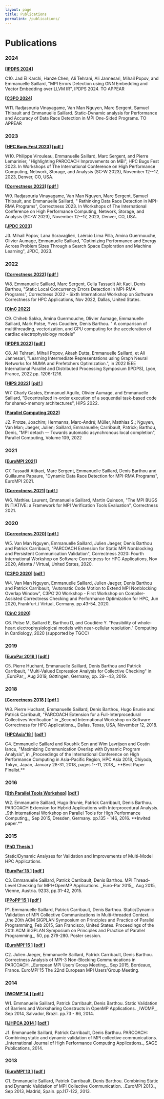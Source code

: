 ```yaml
---
layout: page
title: Publications
permalink: /publications/
---
```


# Publications

### 2024

<b> [<a href="https://www.ipdps.org" target="_blank">IPDPS 2024</a>] </b>
<p markdown="1">
C10. Jad El Karchi, Hanze Chen, Ali Tehrani, Ali Jannesari, Mihail Popov, and Emmanuelle Saillard, "MPI Errors Detection using GNN Embedding and Vector Embedding over LLVM IR", IPDPS 2024. TO APPEAR 
</p>


<b> [<a href="https://c3po-workshop.github.io/" target="_blank">C3PO 2024</a>] </b>
<p markdown="1">
W11. Radjasouria Vinayagame, Van Man Nguyen, Marc Sergent, Samuel Thibault and Emmanuelle Saillard. Static-Dynamic analysis for Performance and Accuracy of Data Race Detection in MPI One-Sided Programs. TO APPEAR
</p>

### 2023

<b> [<a href="https://sites.google.com/view/hpc-bugs-fest/home" target="_blank">HPC Bugs Fest 2023</a>] </b>
<b> [<a href="https://dl.acm.org/doi/fullHtml/10.1145/3624062.3624093"  target="_blank">pdf </a>] </b>
<p markdown="1">
W10. Philippe Virouleau, Emmanuelle Saillard, Marc Sergent, and Pierre Lemarinier, "Highlighting PARCOACH Improvements on MBI", HPC Bugs Fest 2023. In Workshops of The International Conference on High Performance Computing, Network, Storage, and Analysis (SC-W 2023), November 12--17, 2023, Denver, CO, USA. 
</p>


<b> [<a href="https://correctness-workshop.github.io/2023/" target="_blank">Correctness 2023</a>] </b>
<b> [<a href="https://cel.hal.science/INRIA-BORDEAUX/hal-04272399v1"  target="_blank">pdf </a>] </b>
<p markdown="1">
W9. Radjasouria Vinayagame, Van Man Nguyen, Marc Sergent, Samuel Thibault, and Emmanuelle Saillard, " Rethinking Data Race Detection in MPI-RMA Programs", Correctness 2023. In Workshops of The International Conference on High Performance Computing, Network, Storage, and Analysis (SC-W 2023), November 12--17, 2023, Denver, CO, USA.
</p>

<b> [<a href="https://dl.acm.org/doi/10.1016/j.jpdc.2023.104720" target="_blank">JPDC 2023</a>] </b>
<p markdown="1">
J3. Mihail Popov, Lana Scravaglieri, Laércio Lima Pilla, Amina Guermouche, Olivier Aumage, Emmanuelle Saillard, "Optimizing Performance and Energy Across Problem Sizes Through a Search Space Exploration and Machine Learning", JPDC, 2023. 
</p>

### 2022

<b> [<a href="https://correctness-workshop.github.io/2022/" target="_blank">Correctness 2022</a>] </b>
<b> [<a href="https://hal.inria.fr/hal-03882459/file/paper.pdf"  target="_blank">pdf </a>] </b>
<p markdown="1">
W8. Emmanuelle Saillard, Marc Sergent, Celia Tassadit Ait Kaci, Denis Barthou, "Static Local Concurrency Errors Detection in MPI-RMA Programs", Correctness 2022 - Sixth International Workshop on Software Correctness for HPC Applications, Nov 2022, Dallas, United States.
</p>

<b> [<a href="https://events.tuni.fi/cinc2022/" target="_blank">CinC 2022</a>] </b>
<p markdown="1">
C9. Chiheb Sakka, Amina Guermouche, Olivier Aumage, Emmanuelle Saillard, Mark Potse, Yves Coudière, Denis Barthou.  " A comparison of multithreading, vectorization, and GPU computing for the acceleration of cardiac electrophysiology models"
</p>

<b> [<a href="http://www.ipdps.org" target="_blank">IPDPS 2022</a>] </b>
<b> [<a href="https://hal.archives-ouvertes.fr/hal-03603118/" target="_blank">pdf </a>] </b>
<p markdown="1">
C8. Ali Tehrani, Mihail Popov, Akash Dutta, Emmanuelle Saillard, et Ali Jannesari, "Learning Intermediate Representations using Graph Neural Networks for NUMA and Prefetchers Optimization.", in 2022 IEEE International Parallel and Distributed Processing Symposium (IPDPS), Lyon, France, 2022 pp. 1206-1216. 
</p>


<b> [<a href="https://hips2022.github.io" target="_blank">HIPS 2022</a>] </b>
<b> [<a href="https://hal.inria.fr/hal-03547334" target="_blank">pdf </a>] </b>
<p markdown="1">
W7. Charly Castes, Emmanuel Agullo, Olivier Aumage, and Emmanuelle Saillard, "Decentralized in-order execution of a sequential task-based code for shared-memory architectures", HIPS 2022. 
</p>

<b> [<a href="https://www.sciencedirect.com/science/article/pii/S0167819121001022" target="_blank">Parallel Computing 2022</a>] </b>
<p markdown="1">
J2. Protze, Joachim; Hermanns, Marc-André; Müller, Matthias S.; Nguyen, Van Man; Jaeger, Julien; Saillard, Emmanuelle; Carribault, Patrick; Barthou, Denis, "MPI detach — Towards automatic asynchronous local completion", Parallel Computing, Volume 109, 2022
</p>

### 2021

<b> [<a href="https://www.eurompi21.lrz.de" target="_blank">EuroMPI 2021</a>] </b>
<p markdown="1">
C7. Tassadit Aitkaci, Marc Sergent, Emmanuelle Saillard, Denis Barthou and Guillaume Papaure, "Dynamic Data Race Detection for MPI-RMA Programs", EuroMPI 2021. 
</p>

<b> [<a href="https://correctness-workshop.github.io/2021/" target="_blank">Correctness 2021</a>] </b>
<b> [<a href="https://hal.inria.fr/hal-03474762/document" target="_blank">pdf </a>] </b>
<p markdown="1">
W6. Mathieu Laurent, Emmanuelle Saillard, Martin Quinson, "The MPI BUGS INITIATIVE: a Framework for MPI Verification Tools Evaluation", Correctness 2021.
</p>

### 2020

<b> [<a href="https://correctness-workshop.github.io/2020/" target="_blank">Correctness 2020</a>] </b>
<b> [<a href="https://hal-cea.archives-ouvertes.fr/cea-03014171/document" target="_blank">pdf </a>] </b>
<p markdown="1">
W5. Van Man Nguyen, Emmanuelle Saillard, Julien Jaeger, Denis Barthou and Patrick Carribault, "PARCOACH Extension for Static MPI Nonblocking and Persistent Communication Validation", Correctness 2020: Fourth International Workshop on Software Correctness for HPC Applications, Nov 2020, Atlanta / Virtual, United States, 2020.
</p>

<b> [<a href="https://c3po-workshop.github.io/" target="_blank">C3PO 2020</a>] </b>
<b> [<a href="https://hal-cea.archives-ouvertes.fr/cea-03010533/document" target="_blank">pdf </a>] </b>
<p markdown="1">
W4. Van Man Nguyen, Emmanuelle Saillard, Julien Jaeger, Denis Barthou and Patrick Carribault, "Automatic Code Motion to Extend MPI Nonblocking Overlap Window", C3PO'20 Workshop - First Workshop on Compiler-Assisted Correctness Checking and Performance Optimization for HPC, Jun 2020, Frankfurt / Virtual, Germany. pp.43-54, 2020.
</p>

<b> [<a href="https://www.cinc2020.org" target="_blank">CinC 2020</a>] </b>
<p markdown="1">
C6. Potse M, Saillard E, Barthou D, and Coudière Y.  "Feasibility of
whole-heart electrophysiological models with near-cellular resolution."
Computing in Cardiology, 2020
(supported by TGCC)
</p>

### 2019

<b> [<a href="https://2019.euro-par.org" target="_blank">EuroPar 2019 </a>] </b>
<b> [<a href="https://hal.archives-ouvertes.fr/hal-02390025/document" target="_blank">pdf </a>] </b>
<p markdown="1">
C5. Pierre Huchant, Emmanuelle Saillard, Denis Barthou and Patrick Carribault, "Multi-Valued Expression Analysis for Collective Checking" in _EuroPar_, Aug 2019, Göttingen, Germany, pp. 29--43, 2019.
</p>

### 2018

<b> [<a href="https://correctness-workshop.github.io/2018/#submissions" target="_blank">Correctness 2018 </a>] </b>
<b> [<a href="https://hal.inria.fr/hal-01937316/file/correctness_2018.pdf" target="_blank">pdf </a>] </b>
<p markdown="1">
W3. Pierre Huchant, Emmanuelle Saillard, Denis Barthou, Hugo Brunie and Patrick Carribault, "PARCOACH Extension for a Full-Interprocedural Collectives Verification" in _Second International Workshop on Software Correctness for HPC Applications_, Dallas, Texas, USA, November 12, 2018.
</p>

<b> [<a href="http://sighpc.ipsj.or.jp/HPCAsia2018/" target="_blank">HPCAsia'18 </a>] </b>
<b> [<a href="https://hal.inria.fr/hal-01937407/document" target="_blank">pdf </a>] </b>
<p markdown="1">
C4. Emmanuelle Saillard and Koushik Sen and Wim Lavrijsen and Costin Iancu, "Maximizing Communication Overlap with Dynamic Program Analysis", in _Proceedings of the International Conference on High Performance Computing in Asia-Pacific Region, HPC Asia 2018, Chiyoda, Tokyo, Japan, January 28-31, 2018, pages 1--11, 2018_.	**Best Paper Finalist.**
</p>

### 2016

<b> [<a href="https://tools.zih.tu-dresden.de/2015/" target="_blank">9th Parallel Tools Workshop</a>] </b>
<b> [<a href="https://hal.inria.fr/hal-01420655" target="_blank">pdf </a>] </b>
<p markdown="1">
W2. Emmanuelle Saillard, Hugo Brunie, Patrick Carribault, Denis Barthou. PARCOACH Extension for Hybrid Applications with Interprocedural Analysis. _9th International Workshop on Parallel Tools for High Performance Computing_, Sep 2015, Dresden, Germany. pp.135 - 146, 2016. **Invited paper.**
</p>


### 2015

<b> [<a href="https://hal.inria.fr/tel-01228072" target="_blank">PhD Thesis </a>] </b>
<p>Static/Dynamic Analyses for Validation and Improvements of Multi-Model HPC Applications. 
</p>


<b> [<a href="http://europar2015.par.tuwien.ac.at" target="_blank">EuroPar'15 </a>] </b>
<b> [<a href="https://hal.inria.fr/hal-01199718" target="_blank">pdf </a>] </b>
<p markdown="1">
C3. Emmanuelle Saillard, Patrick Carribault, Denis Barthou. MPI Thread-Level Checking for MPI+OpenMP Applications. _Euro-Par 2015_, Aug 2015, Vienne, Austria. 9233, pp.31-42, 2015.
</p>

<b> [<a href="https://ppopp15.soe.ucsc.edu" target="_blank">PPoPP'15 </a>] </b>
<b> [<a href="https://hal.inria.fr/hal-01253204" target="_blank">pdf </a>] </b>
<p markdown="1">
P1. Emmanuelle Saillard, Patrick Carribault, Denis Barthou. Static/Dynamic Validation of MPI Collective Communications in Multi-threaded Context. _the 20th ACM SIGPLAN Symposium on Principles and Practice of Parallel Programming, Feb 2015, San Francisco, United States. Proceedings of the 20th ACM SIGPLAN Symposium on Principles and Practice of Parallel Programming_, 50, pp.279-280. Poster session.
</p>



<b> [<a href="https://eurompi2015.bordeaux.inria.fr" target="_blank">EuroMPI'15 </a>] </b>
<b> [<a href="https://hal.inria.fr/hal-01252321" target="_blank">pdf </a>] </b>
<p markdown="1">
C2. Julien Jaeger, Emmanuelle Saillard, Patrick Carribault, Denis Barthou. Correctness Analysis of MPI-3 Non-Blocking Communications in PARCOACH. _European MPI Users'Group Meeting_, Sep 2015, Bordeaux, France. EuroMPI'15 The 22nd European MPI Users'Group Meeting.
</p>


### 2014

<b> [<a href="http://www.openmp.org/uncategorized/iwomp-2014-call-for-papers/" target="_blank">IWOMP'14 </a>] </b>
<b> [<a href="https://hal.inria.fr/hal-01078759" target="_blank">pdf </a>] </b>
<p markdown="1">
W1. Emmanuelle Saillard, Patrick Carribault, Denis Barthou. Static Validation of Barriers and Worksharing Constructs in OpenMP Applications. _IWOMP_, Sep 2014, Salvador, Brazil. pp.73 - 86, 2014.
</p>


<b> [<a href=" " target="_blank">IJHPCA 2014 </a>] </b>
<b> [<a href="https://hal.inria.fr/hal-01078762" target="_blank">pdf </a>] </b> 
<p markdown="1">
J1. Emmanuelle Saillard, Patrick Carribault, Denis Barthou. PARCOACH: Combining static and dynamic validation of MPI collective communications. _International Journal of High Performance Computing Applications_, SAGE Publications, 2014. 
</p>

### 2013

<b> [<a href="https://www.arcos.inf.uc3m.es/old/eurompi2013/Home.shtml" target="_blank">EuroMPI'13 </a>] </b>
<b> [<a href="https://hal.inria.fr/hal-00920901" target="_blank">pdf </a>] </b>
<p markdown="1">
C1. Emmanuelle Saillard, Patrick Carribault, Denis Barthou. Combining Static and Dynamic Validation of MPI Collective Communication. _EuroMPI 2013_, Sep 2013, Madrid, Spain. pp.117-122, 2013. 
</p>




